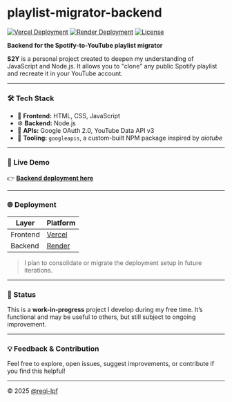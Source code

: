 # playlist-migrator-backend

[![Vercel Deployment](https://img.shields.io/vercel/https/regilpf-s2y.vercel.app?style=for-the-badge&label=Frontend)](https://regilpf-s2y.vercel.app)
[![Render Deployment](https://img.shields.io/badge/Backend-Render-blue?style=for-the-badge)](https://playlist-migrator-backend.onrender.com)
[![License](https://img.shields.io/github/license/regilpf/playlist-migrator-frontend?style=for-the-badge)](LICENSE)

**Backend for the Spotify-to-YouTube playlist migrator**

**S2Y** is a personal project created to deepen my understanding of JavaScript and Node.js. It allows you to "clone" any public Spotify playlist and recreate it in your YouTube account.

---

### 🛠 Tech Stack

- 🎨 **Frontend:** HTML, CSS, JavaScript  
- ⚙️ **Backend:** Node.js  
- 🔐 **APIs:** Google OAuth 2.0, YouTube Data API v3  
- 🧰 **Tooling:** `googleapis`, a custom-built NPM package inspired by *aiotube*

---

### 🚀 Live Demo

👉 [**Backend deployment here**]([https://regilpf-s2y.vercel.app](https://playlist-migrator-backend.onrender.com))

---

### 🌐 Deployment

| Layer     | Platform |
|-----------|----------|
| Frontend  | [Vercel](https://vercel.com) |
| Backend   | [Render](https://render.com) |

> I plan to consolidate or migrate the deployment setup in future iterations.

---

### 📌 Status

This is a **work-in-progress** project I develop during my free time. It’s functional and may be useful to others, but still subject to ongoing improvement.

---

### 💡 Feedback & Contribution

Feel free to explore, open issues, suggest improvements, or contribute if you find this helpful!

---

© 2025 [@regi-lpf](https://github.com/regi-lpf)
